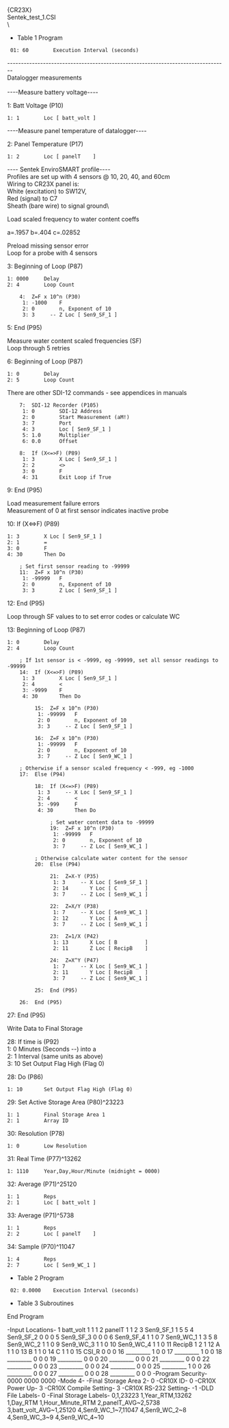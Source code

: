 {CR23X}\
Sentek\_test\_1.CSI\
\

-   Table 1 Program

` 01: 60        Execution Interval (seconds)`

--------------------------------------------------------------------------------\
Datalogger measurements\
\
----Measure battery voltage----

1: Batt Voltage (P10)

`1: 1        Loc [ batt_volt ]`

----Measure panel temperature of datalogger----

2: Panel Temperature (P17)

`1: 2        Loc [ panelT    ]`

---- Sentek EnviroSMART profile----\
Profiles are set up with 4 sensors @ 10, 20, 40, and 60cm\
Wiring to CR23X panel is:\
White (excitation) to SW12V,\
Red (signal) to C7\
Sheath (bare wire) to signal ground\

<!-- -->

Load scaled frequency to water content coeffs

a=.1957 b=.404 c=.02852

Preload missing sensor error\
Loop for a probe with 4 sensors

3: Beginning of Loop (P87)

`1: 0000     Delay`\
`2: 4        Loop Count`

`    4:  Z=F x 10^n (P30)`\
`     1: -1000    F`\
`     2: 0        n, Exponent of 10`\
`     3: 3     -- Z Loc [ Sen9_SF_1 ]`

5: End (P95)

Measure water content scaled frequencies (SF)\
Loop through 5 retries

6: Beginning of Loop (P87)

`1: 0        Delay`\
`2: 5        Loop Count`

There are other SDI-12 commands - see appendices in manuals

`    7:  SDI-12 Recorder (P105)`\
`     1: 0        SDI-12 Address`\
`     2: 0        Start Measurement (aM!)`\
`     3: 7        Port`\
`     4: 3        Loc [ Sen9_SF_1 ]`\
`     5: 1.0      Multiplier`\
`     6: 0.0      Offset`

`    8:  If (X<=>F) (P89)`\
`     1: 3        X Loc [ Sen9_SF_1 ]`\
`     2: 2        <>`\
`     3: 0        F`\
`     4: 31       Exit Loop if True`

9: End (P95)

Load measurement failure errors\
Measurement of 0 at first sensor indicates inactive probe

10: If (X&lt;=&gt;F) (P89)

`1: 3        X Loc [ Sen9_SF_1 ]`\
`2: 1        =`\
`3: 0        F`\
`4: 30       Then Do`

`    ; Set first sensor reading to -99999`\
`    11:  Z=F x 10^n (P30)`\
`     1: -99999   F`\
`     2: 0        n, Exponent of 10`\
`     3: 3        Z Loc [ Sen9_SF_1 ]`

12: End (P95)

Loop through SF values to to set error codes or calculate WC

13: Beginning of Loop (P87)

`1: 0        Delay`\
`2: 4        Loop Count`

`    ; If 1st sensor is < -9999, eg -99999, set all sensor readings to -99999`\
`    14:  If (X<=>F) (P89)`\
`     1: 3        X Loc [ Sen9_SF_1 ]`\
`     2: 4        <`\
`     3: -9999    F`\
`     4: 30       Then Do`

`         15:  Z=F x 10^n (P30)`\
`          1: -99999   F`\
`          2: 0        n, Exponent of 10`\
`          3: 3     -- Z Loc [ Sen9_SF_1 ]`

`         16:  Z=F x 10^n (P30)`\
`          1: -99999   F`\
`          2: 0        n, Exponent of 10`\
`          3: 7     -- Z Loc [ Sen9_WC_1 ]`

`    ; Otherwise if a sensor scaled frequency < -999, eg -1000`\
`    17:  Else (P94)`

`         18:  If (X<=>F) (P89)`\
`          1: 3     -- X Loc [ Sen9_SF_1 ]`\
`          2: 4        <`\
`          3: -999     F`\
`          4: 30       Then Do`

`              ; Set water content data to -99999`\
`              19:  Z=F x 10^n (P30)`\
`               1: -99999   F`\
`               2: 0        n, Exponent of 10`\
`               3: 7     -- Z Loc [ Sen9_WC_1 ]`

`         ; Otherwise calculate water content for the sensor`\
`         20:  Else (P94)`

`              21:  Z=X-Y (P35)`\
`               1: 3     -- X Loc [ Sen9_SF_1 ]`\
`               2: 14       Y Loc [ C         ]`\
`               3: 7     -- Z Loc [ Sen9_WC_1 ]`

`              22:  Z=X/Y (P38)`\
`               1: 7     -- X Loc [ Sen9_WC_1 ]`\
`               2: 12       Y Loc [ A         ]`\
`               3: 7     -- Z Loc [ Sen9_WC_1 ]`

`              23:  Z=1/X (P42)`\
`               1: 13       X Loc [ B         ]`\
`               2: 11       Z Loc [ RecipB    ]`

`              24:  Z=X^Y (P47)`\
`               1: 7     -- X Loc [ Sen9_WC_1 ]`\
`               2: 11       Y Loc [ RecipB    ]`\
`               3: 7     -- Z Loc [ Sen9_WC_1 ]`

`         25:  End (P95)`

`    26:  End (P95)`

27: End (P95)

Write Data to Final Storage

<!-- -->

28: If time is (P92)\
1: 0 Minutes (Seconds --) into a\
2: 1 Interval (same units as above)\
3: 10 Set Output Flag High (Flag 0)

28: Do (P86)

`1: 10       Set Output Flag High (Flag 0)`

29: Set Active Storage Area (P80)\^23223

`1: 1        Final Storage Area 1`\
`2: 1        Array ID`

30: Resolution (P78)

`1: 0        Low Resolution`

31: Real Time (P77)\^13262

`1: 1110     Year,Day,Hour/Minute (midnight = 0000)`

32: Average (P71)\^25120

`1: 1        Reps`\
`2: 1        Loc [ batt_volt ]`

33: Average (P71)\^5738

`1: 1        Reps`\
`2: 2        Loc [ panelT    ]`

34: Sample (P70)\^11047

`1: 4        Reps`\
`2: 7        Loc [ Sen9_WC_1 ]`

-   Table 2 Program

` 02: 0.0000    Execution Interval (seconds)`

-   Table 3 Subroutines

End Program

-Input Locations- 1 batt\_volt 1 1 1 2 panelT 1 1 2 3 Sen9\_SF\_1 1 5 5
4 Sen9\_SF\_2 0 0 0 5 Sen9\_SF\_3 0 0 0 6 Sen9\_SF\_4 1 1 0 7
Sen9\_WC\_1 1 3 5 8 Sen9\_WC\_2 1 1 0 9 Sen9\_WC\_3 1 1 0 10 Sen9\_WC\_4
1 1 0 11 RecipB 1 2 1 12 A 1 1 0 13 B 1 1 0 14 C 1 1 0 15 CSI\_R 0 0 0
16 \_\_\_\_\_\_\_\_\_ 1 0 0 17 \_\_\_\_\_\_\_\_\_ 1 0 0 18
\_\_\_\_\_\_\_\_\_ 0 0 0 19 \_\_\_\_\_\_\_\_\_ 0 0 0 20
\_\_\_\_\_\_\_\_\_ 0 0 0 21 \_\_\_\_\_\_\_\_\_ 0 0 0 22
\_\_\_\_\_\_\_\_\_ 0 0 0 23 \_\_\_\_\_\_\_\_\_ 0 0 0 24
\_\_\_\_\_\_\_\_\_ 0 0 0 25 \_\_\_\_\_\_\_\_\_ 1 0 0 26
\_\_\_\_\_\_\_\_\_ 0 0 0 27 \_\_\_\_\_\_\_\_\_ 0 0 0 28
\_\_\_\_\_\_\_\_\_ 0 0 0 -Program Security- 0000 0000 0000 -Mode 4-
-Final Storage Area 2- 0 -CR10X ID- 0 -CR10X Power Up- 3 -CR10X Compile
Setting- 3 -CR10X RS-232 Setting- -1 -DLD File Labels- 0 -Final Storage
Labels- 0,1,23223 1,Year\_RTM,13262 1,Day\_RTM 1,Hour\_Minute\_RTM
2,panelT\_AVG\~2,5738 3,batt\_volt\_AVG\~1,25120 4,Sen9\_WC\_1\~7,11047
4,Sen9\_WC\_2\~8 4,Sen9\_WC\_3\~9 4,Sen9\_WC\_4\~10
